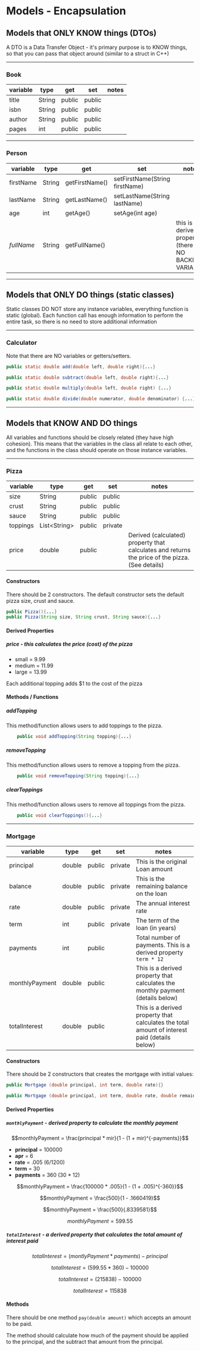 # Models - Encapsulation

## Models that ONLY KNOW things (DTOs)

A DTO is a Data Transfer Object - it's primary purpose is to KNOW things, so that you can pass that object around (similar to a struct in C++)

---

### Book

|variable|type|get|set|notes|
|--------|----|---|---|-----|
|title|String|public|public||
|isbn|String|public|public||
|author|String|public|public||
|pages|int|public|public||

---


### Person
|variable|type|get|set|notes|
|--------|----|---|---|-----|
|firstName|String|getFirstName()|setFirstName(String firstName)|
|lastName|String|getLastName()|setLastName(String lastName)|
|age|int|getAge()|setAge(int age)|
|*fullName*|String|getFullName()||this is a derived property (there is NO BACKING VARIABLE)

---

## Models that ONLY DO things (static classes)

Static classes DO NOT store any instance variables, everything function is static (global). Each function call has enough information to perform the entire task, so there is no need to store additional information

---

### Calculator

Note that there are NO variables or getters/setters.

```java
public static double add(double left, double right){...}

public static double subtract(double left, double right){...}

public static double multiply(double left, double right) {...}

public static double divide(double numerator, double denominator) {...}
```

---

## Models that KNOW AND DO things

All variables and functions should be closely related (they have high cohesion). This means that the variables in the class all relate to each other, and the functions in the class should operate on those instance variables.

---

### Pizza

|variable|type|get|set|notes|
|--------|----|---|---|-----|
|size|String|public|public||
|crust|String|public|public||
|sauce|String|public|public||
|toppings|List&lt;String&gt;|public|private||
|price|double|public||Derived (calculated) property that calculates and returns the price of the pizza. (See details)|

#### Constructors

There should be 2 constructors. The default constructor sets the default pizza size, crust and sauce.

```java
public Pizza(){...}
public Pizza(String size, String crust, String sauce){...}
```

#### Derived Properties

##### price - this calculates the price (cost) of the pizza

* small = 9.99
* medium = 11.99
* large = 13.99

Each additional topping adds $1 to the cost of the pizza

#### Methods / Functions

##### addTopping

This method/function allows users to add toppings to the pizza.

```java
    public void addTopping(String topping){...}
```

##### removeTopping

This method/function allows users to remove a topping from the pizza.

```java
    public void removeTopping(String topping){...}
```

##### clearToppings

This method/function allows users to remove all toppings from the pizza.

```java
    public void clearToppings(){...}
```

---

### Mortgage

|variable|type|get|set|notes|
|--------|----|---|---|-----|
|principal|double|public|private|This is the original Loan amount|
|balance|double|public|private|This is the remaining balance on the loan|
|rate|double|public|private|The annual interest rate|
|term|int|public|private|The term of the loan (in years)|
|payments|int|public||Total number of payments. This is a derived property `term * 12`|
|monthlyPayment|double|public||This is a derived property that calculates the monthly payment (details below)|
|totalInterest|double|public||This is a derived property that calculates the total amount of interest paid (details below)|

#### Constructors

There should be 2 constructors that creates the mortgage with initial values:

```java
public Mortgage (double principal, int term, double rate){}

public Mortgage (double principal, int term, double rate, double remainingBalance){}
```

#### Derived Properties

##### `monthlyPayment` - derived property to calculate the monthly payment

$$monthlyPayment = \frac{principal * mir}{1 - (1 + mir)^{-payments}}$$

* **principal** = 100000
* **apr** = 6
* **rate** = .005 (6/1200)
* **term** = 30
* **payments** = 360 (30 * 12)

$$monthlyPayment = \frac{100000 * .005}{1 - (1 + .005)^{-360}}$$

$$monthlyPayment = \frac{500}{1 - .1660419}$$

$$monthlyPayment = \frac{500}{.8339581}$$

$$monthlyPayment = 599.55$$

##### `totalInterest` - a derived property that calculates the total amount of interest paid

$$ totalInterest = (montlyPayment * payments) - principal$$

$$ totalInterest = (599.55 * 360) - 100000$$

$$ totalInterest = (215838) - 100000$$

$$ totalInterest = 115838$$

#### Methods

There should be one method `pay(double amount)` which accepts an amount to be paid.

The method should calculate how much of the payment should be applied to the principal, and the subtract that amount from the principal.
